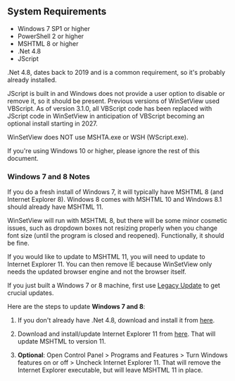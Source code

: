 ## System Requirements

- Windows 7 SP1 or higher
- PowerShell 2 or higher
- MSHTML 8 or higher
- .Net 4.8
- JScript

.Net 4.8, dates back to 2019 and is a common requirement, so it's probably already installed.

JScript is built in and Windows does not provide a user option to disable or remove it, so it should be present. Previous versions of WinSetView used VBScript. As of version 3.1.0, all VBScript code has been replaced with JScript code in WinSetView in anticipation of VBScript becoming an optional install starting in 2027.

WinSetView does NOT use MSHTA.exe or WSH (WScript.exe).

If you're using Windows 10 or higher, please ignore the rest of this document.

### Windows 7 and 8 Notes

If you do a fresh install of Windows 7, it will typically have MSHTML 8 (and Internet Explorer 8). Windows 8 comes with MSHTML 10 and Windows 8.1 should already have MSHTML 11.

WinSetView will run with MSHTML 8, but there will be some minor cosmetic issues, such as dropdown boxes not resizing properly when you change font size (until the program is closed and reopened). Functionally, it should be fine.

If you would like to update to MSHTML 11, you will need to update to Internet Explorer 11. You can then remove IE because WinSetView only needs the updated browser engine and not the browser itself.

If you just built a Windows 7 or 8 machine, first use [Legacy Update](https://legacyupdate.net/) to get crucial updates.

Here are the steps to update **Windows 7 and 8**:

1. If you don't already have .Net 4.8, download and install it from [here](https://support.microsoft.com/en-us/topic/microsoft-net-framework-4-8-offline-installer-for-windows-9d23f658-3b97-68ab-d013-aa3c3e7495e0).


2. Download and install/update Internet Explorer 11 from [here](https://www.microsoft.com/en-us/download/internet-explorer). That will update MSHTML to version 11.


3. **Optional**: Open Control Panel > Programs and Features > Turn Windows features on or off > Uncheck Internet Explorer 11. That will remove the Internet Explorer executable, but will leave MSHTML 11 in place.

